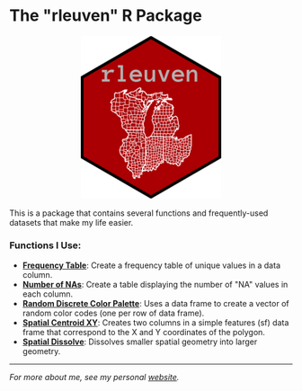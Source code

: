 # The "rleuven" R Package

<p align="center">
  <img width="250" src="icon/hex.png">
</p>

This is a package that contains several functions and frequently-used datasets that make my life easier.

### Functions I Use:

* [**Frequency Table**](https://github.com/andrewvanleuven/rleuven/blob/master/R/freqTab.R): Create a frequency table of unique values in a data column.
* [**Number of NAs**](https://github.com/andrewvanleuven/rleuven/blob/master/R/num_of_NAs.R): Create a table displaying the number of "NA" values in each column.
* [**Random Discrete Color Palette**](https://github.com/andrewvanleuven/rleuven/blob/master/R/rand_ncolors.R): Uses a data frame to create a vector of random color codes (one per row of data frame).
* [**Spatial Centroid XY**](https://github.com/andrewvanleuven/rleuven/blob/master/R/st_centroid_xy.R): Creates two columns in a simple features (sf) data frame that correspond to the X and Y coordinates of the polygon.
* [**Spatial Dissolve**](https://github.com/andrewvanleuven/rleuven/blob/master/R/st_dissolve.R): Dissolves smaller spatial geometry into larger geometry.

***

*For more about me, see my personal [website](https://andrewvanleuven.com/).*

